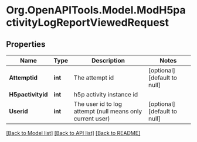 # Org.OpenAPITools.Model.ModH5pactivityLogReportViewedRequest

## Properties

Name | Type | Description | Notes
------------ | ------------- | ------------- | -------------
**Attemptid** | **int** | The attempt id | [optional] [default to null]
**H5pactivityid** | **int** | h5p activity instance id | 
**Userid** | **int** | The user id to log attempt (null means only current user) | [optional] [default to null]

[[Back to Model list]](../README.md#documentation-for-models) [[Back to API list]](../README.md#documentation-for-api-endpoints) [[Back to README]](../README.md)


